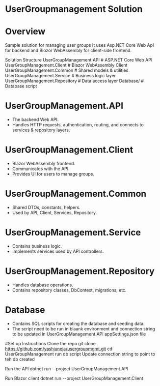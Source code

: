 # UserGroupmanagement Solution

# Overview
Sample solution for managing user groups
It uses Asp.NET Core Web ApI for backend and Blozor WebAssembly for client-side frontend.

Solution Structure
UserGroupManagement.API # ASP.NET Core Web API 
UserGroupManagement.Client # Blazor WebAssembly Client
UserGroupManagement.Common # Shared models & utilities
UserGroupManagement.Service # Business logic layer
UserGroupManagement.Repository # Data access layer
Database/ # Database script

# UserGroupManagement.API
- The backend Web API.
- Handles HTTP requests, authentication, routing, and connects to services & repository layers.

# UserGroupManagement.Client
- Blazor WebAssembly frontend.
- Communicates with the API.
- Provides UI for users to manage groups.

# UserGroupManagement.Common
- Shared DTOs, constants, helpers.
- Used by API, Client, Services, Repository.

# UserGroupManagement.Service
- Contains business logic.
- Implements services used by API controllers.

# UserGroupManagement.Repository
- Handles database operations.
- Contains repository classes, DbContext, migrations, etc.

# Database
- Contains SQL scripts for creating the database and seeding data.
- The script need to be run in blaank environment and connection string to be updated in UserGroupManagement.API appSettings.json file

#Set up Instructions
Clone the repo
git clone https://github.com/yashjuneja/usergroupmgmt.git
cd UserGroupManagement
run db script
Update connection string to point to teh db created

Run the API
dotnet run --project UserGroupManagement.API

Run Blazor client
dotnet run --project UserGroupManagement.Client

